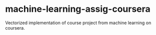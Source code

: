 # machine-learning-assig-coursera
Vectorized implementation of course project from machine learning on coursera.
